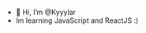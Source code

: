 - 👋 Hi, I’m @Kyyylar
- Im learning JavaScript and ReactJS :)

<!---
Kyyylar/Kyyylar is a ✨ special ✨ repository because its `README.md` (this file) appears on your GitHub profile.
You can click the Preview link to take a look at your changes.
--->
